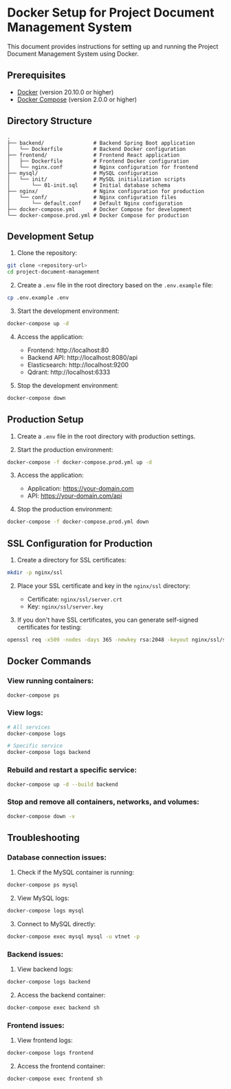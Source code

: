 # Docker Setup for Project Document Management System

This document provides instructions for setting up and running the Project Document Management System using Docker.

## Prerequisites

- [Docker](https://docs.docker.com/get-docker/) (version 20.10.0 or higher)
- [Docker Compose](https://docs.docker.com/compose/install/) (version 2.0.0 or higher)

## Directory Structure

```
.
├── backend/                # Backend Spring Boot application
│   └── Dockerfile          # Backend Docker configuration
├── frontend/               # Frontend React application
│   ├── Dockerfile          # Frontend Docker configuration
│   └── nginx.conf          # Nginx configuration for frontend
├── mysql/                  # MySQL configuration
│   └── init/               # MySQL initialization scripts
│       └── 01-init.sql     # Initial database schema
├── nginx/                  # Nginx configuration for production
│   └── conf/               # Nginx configuration files
│       └── default.conf    # Default Nginx configuration
├── docker-compose.yml      # Docker Compose for development
└── docker-compose.prod.yml # Docker Compose for production
```

## Development Setup

1. Clone the repository:

```bash
git clone <repository-url>
cd project-document-management
```

2. Create a `.env` file in the root directory based on the `.env.example` file:

```bash
cp .env.example .env
```

3. Start the development environment:

```bash
docker-compose up -d
```

4. Access the application:
   - Frontend: http://localhost:80
   - Backend API: http://localhost:8080/api
   - Elasticsearch: http://localhost:9200
   - Qdrant: http://localhost:6333

5. Stop the development environment:

```bash
docker-compose down
```

## Production Setup

1. Create a `.env` file in the root directory with production settings.

2. Start the production environment:

```bash
docker-compose -f docker-compose.prod.yml up -d
```

3. Access the application:
   - Application: https://your-domain.com
   - API: https://your-domain.com/api

4. Stop the production environment:

```bash
docker-compose -f docker-compose.prod.yml down
```

## SSL Configuration for Production

1. Create a directory for SSL certificates:

```bash
mkdir -p nginx/ssl
```

2. Place your SSL certificate and key in the `nginx/ssl` directory:
   - Certificate: `nginx/ssl/server.crt`
   - Key: `nginx/ssl/server.key`

3. If you don't have SSL certificates, you can generate self-signed certificates for testing:

```bash
openssl req -x509 -nodes -days 365 -newkey rsa:2048 -keyout nginx/ssl/server.key -out nginx/ssl/server.crt
```

## Docker Commands

### View running containers:

```bash
docker-compose ps
```

### View logs:

```bash
# All services
docker-compose logs

# Specific service
docker-compose logs backend
```

### Rebuild and restart a specific service:

```bash
docker-compose up -d --build backend
```

### Stop and remove all containers, networks, and volumes:

```bash
docker-compose down -v
```

## Troubleshooting

### Database connection issues:

1. Check if the MySQL container is running:

```bash
docker-compose ps mysql
```

2. View MySQL logs:

```bash
docker-compose logs mysql
```

3. Connect to MySQL directly:

```bash
docker-compose exec mysql mysql -u vtnet -p
```

### Backend issues:

1. View backend logs:

```bash
docker-compose logs backend
```

2. Access the backend container:

```bash
docker-compose exec backend sh
```

### Frontend issues:

1. View frontend logs:

```bash
docker-compose logs frontend
```

2. Access the frontend container:

```bash
docker-compose exec frontend sh
``` 